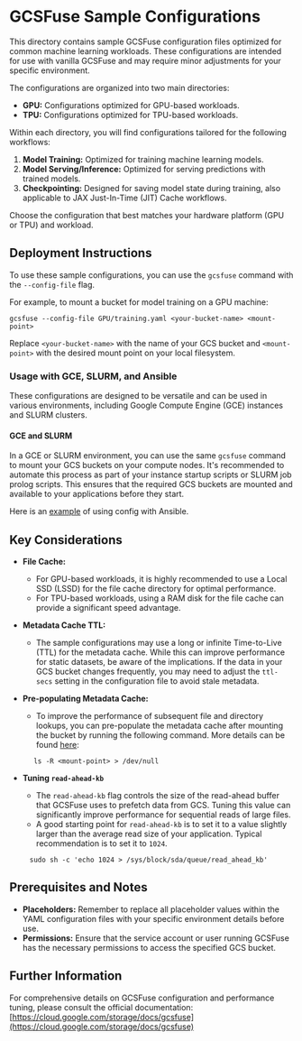 # **GCSFuse Sample Configurations**

This directory contains sample GCSFuse configuration files optimized for common machine learning workloads. These configurations are intended for use with vanilla GCSFuse and may require minor adjustments for your specific environment.

The configurations are organized into two main directories:

* **GPU:** Configurations optimized for GPU-based workloads.  
* **TPU:** Configurations optimized for TPU-based workloads.

Within each directory, you will find configurations tailored for the following workflows:

1. **Model Training:** Optimized for training machine learning models.  
2. **Model Serving/Inference:** Optimized for serving predictions with trained models.  
3. **Checkpointing:** Designed for saving model state during training, also applicable to JAX Just-In-Time (JIT) Cache workflows.

Choose the configuration that best matches your hardware platform (GPU or TPU) and workload.

## **Deployment Instructions**

To use these sample configurations, you can use the `gcsfuse` command with the `--config-file` flag.

For example, to mount a bucket for model training on a GPU machine:

```
gcsfuse --config-file GPU/training.yaml <your-bucket-name> <mount-point>
```

Replace `<your-bucket-name>` with the name of your GCS bucket and `<mount-point>` with the desired mount point on your local filesystem.

### **Usage with GCE, SLURM, and Ansible**

These configurations are designed to be versatile and can be used in various environments, including Google Compute Engine (GCE) instances and SLURM clusters.

#### **GCE and SLURM**

In a GCE or SLURM environment, you can use the same `gcsfuse` command to mount your GCS buckets on your compute nodes. It's recommended to automate this process as part of your instance startup scripts or SLURM job prolog scripts. This ensures that the required GCS buckets are mounted and available to your applications before they start.

Here is an [example](https://github.com/GoogleCloudPlatform/cluster-toolkit/blob/51c51f2c83383a8f241cd0ef8a8998413393bff5/examples/hypercompute_clusters/a3u-slurm-ubuntu-gcs/a3u-slurm-ubuntu-gcs.yaml#L193) of using config with Ansible.

## **Key Considerations**

* **File Cache:**

  * For GPU-based workloads, it is highly recommended to use a Local SSD (LSSD) for the file cache directory for optimal performance.  
  * For TPU-based workloads, using a RAM disk for the file cache can provide a significant speed advantage.  
* **Metadata Cache TTL:**

  * The sample configurations may use a long or infinite Time-to-Live (TTL) for the metadata cache. While this can improve performance for static datasets, be aware of the implications. If the data in your GCS bucket changes frequently, you may need to adjust the `ttl-secs` setting in the configuration file to avoid stale metadata.  
* **Pre-populating Metadata Cache:**

  * To improve the performance of subsequent file and directory lookups, you can pre-populate the metadata cache after mounting the bucket by running the following command. More details can be found [here](https://cloud.google.com/storage/docs/cloud-storage-fuse/performance#pre-populate-the-metadata-cache):

```
      ls -R <mount-point> > /dev/null
```
* **Tuning `read-ahead-kb`** 

  * The `read-ahead-kb` flag controls the size of the read-ahead buffer that GCSFuse uses to prefetch data from GCS. Tuning this value can significantly improve performance for sequential reads of large files.  
  * A good starting point for `read-ahead-kb` is to set it to a value slightly larger than the average read size of your application. Typical recommendation is to set it to `1024`.  
```
     sudo sh -c 'echo 1024 > /sys/block/sda/queue/read_ahead_kb'
```


## **Prerequisites and Notes**

* **Placeholders:** Remember to replace all placeholder values within the YAML configuration files with your specific environment details before use.  
* **Permissions:** Ensure that the service account or user running GCSFuse has the necessary permissions to access the specified GCS bucket.

## **Further Information**

For comprehensive details on GCSFuse configuration and performance tuning, please consult the official documentation: [https://cloud.google.com/storage/docs/gcsfuse](https://cloud.google.com/storage/docs/gcsfuse)
